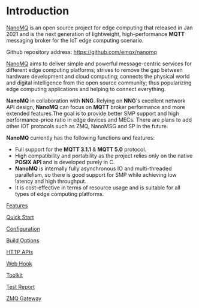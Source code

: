 # Introduction

[NanoMQ](https://nanomq.io/) is an open source project for edge computing that released in Jan 2021 and is the next generation of lightweight, high-performance **MQTT** messaging broker for the IoT edge computing scenario.

Github repository address: <https://github.com/emqx/nanomq>

[NanoMQ](https://nanomq.io/) aims to deliver simple and powerful message-centric services for different edge computing platforms; strives to remove the gap between hardware development and cloud computing; connects the physical world and digital intelligence from the open source community; thus popularizing edge computing applications and helping to connect everything.

**NanoMQ** in collaboration with **NNG**. Relying on **NNG**'s excellent network API design, **NanoMQ** can focus on **MQTT** broker performance and more extended features.The goal is to provide better SMP support and high performance-price ratio in edge devices and MECs. There are plans to add other IOT protocols such as ZMQ, NanoMSG and SP in the future.

**NanoMQ** currently has the following functions and features:

- Full support for the **MQTT 3.1.1** & **MQTT 5.0** protocol. 
- High compatibility and portability as the project relies only on the native **POSIX API** and is developed purely in C.
- **NanoMQ** is internally fully asynchronous IO and multi-threaded parallelism, so there is good support for SMP while achieving low latency and high throughput.
- It is cost-effective in terms of resource usage and is suitable for all types of edge computing platforms.

[Features](./features.md)

[Quick Start](./quick-start.md)

[Configuration](./config-description.md)

[Build Options](./build-options.md)

[HTTP APIs](./http-api/v4.md)

[Web Hook](./web-hook.md)

[Toolkit](./toolkit.md)

[Test Report](./test-report.md)

[ZMQ Gateway](./zmq-gateway.md)